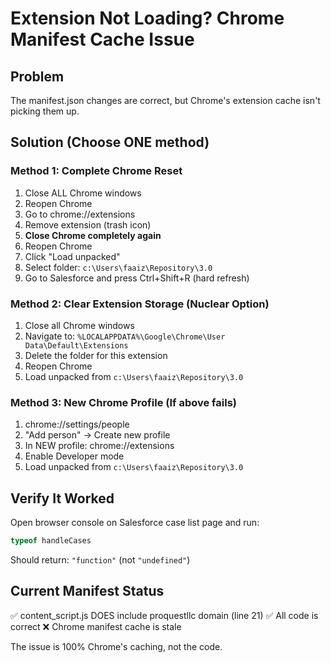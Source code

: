 # Extension Not Loading? Chrome Manifest Cache Issue

## Problem
The manifest.json changes are correct, but Chrome's extension cache isn't picking them up.

## Solution (Choose ONE method)

### Method 1: Complete Chrome Reset
1. Close ALL Chrome windows
2. Reopen Chrome
3. Go to chrome://extensions
4. Remove extension (trash icon)
5. **Close Chrome completely again**
6. Reopen Chrome
7. Click "Load unpacked"
8. Select folder: `c:\Users\faaiz\Repository\3.0`
9. Go to Salesforce and press Ctrl+Shift+R (hard refresh)

### Method 2: Clear Extension Storage (Nuclear Option)
1. Close all Chrome windows
2. Navigate to: `%LOCALAPPDATA%\Google\Chrome\User Data\Default\Extensions`
3. Delete the folder for this extension
4. Reopen Chrome
5. Load unpacked from `c:\Users\faaiz\Repository\3.0`

### Method 3: New Chrome Profile (If above fails)
1. chrome://settings/people
2. "Add person" → Create new profile
3. In NEW profile: chrome://extensions
4. Enable Developer mode
5. Load unpacked from `c:\Users\faaiz\Repository\3.0`

## Verify It Worked

Open browser console on Salesforce case list page and run:
```javascript
typeof handleCases
```

Should return: `"function"` (not `"undefined"`)

## Current Manifest Status
✅ content_script.js DOES include proquestllc domain (line 21)
✅ All code is correct
❌ Chrome manifest cache is stale

The issue is 100% Chrome's caching, not the code.
